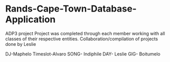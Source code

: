 # Rands-Cape-Town-Database-Application
ADP3 project 
Project was completed through each member working with all classes of their respective entities.
Collaboration/compilation of projects done by Leslie

DJ-Maphelo
Timeslot-Alvaro
SONG- Indiphile
DAY- Leslie
GIG- Boitumelo
